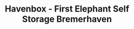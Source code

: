 ---
title: "Havenbox - First Elephant Self Storage Bremerhaven"
url: /bremerhaven/havenbox-first-elephant-self-storage-bremerhaven/
shop: Mieten
---